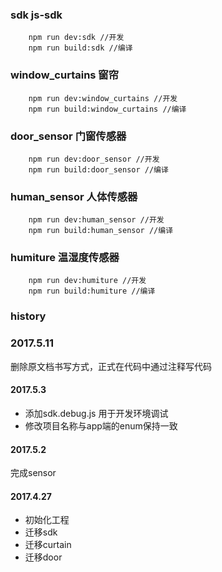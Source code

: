 ### sdk js-sdk
```
    npm run dev:sdk //开发
    npm run build:sdk //编译
```
### window_curtains 窗帘
```
    npm run dev:window_curtains //开发
    npm run build:window_curtains //编译
```

### door_sensor 门窗传感器
```
    npm run dev:door_sensor //开发
    npm run build:door_sensor //编译
```


### human_sensor 人体传感器
```
    npm run dev:human_sensor //开发
    npm run build:human_sensor //编译
```

### humiture 温湿度传感器
```
    npm run dev:humiture //开发
    npm run build:humiture //编译
```

### history

### 2017.5.11
删除原文档书写方式，正式在代码中通过注释写代码


#### 2017.5.3
- 添加sdk.debug.js 用于开发环境调试
- 修改项目名称与app端的enum保持一致

#### 2017.5.2
完成sensor

#### 2017.4.27
- 初始化工程
- 迁移sdk
- 迁移curtain
- 迁移door